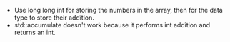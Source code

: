 - Use long long int for storing the numbers in the array, then for the data type to store their addition.
- std::accumulate doesn't work because it performs int addition and returns an int.
